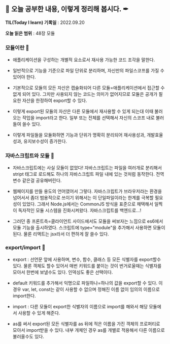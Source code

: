 ## 📕 오늘 공부한 내용, 이렇게 정리해 봅시다. ✒

**TIL(Today I learn) 기록일** : 2022.09.20

**오늘 읽은 범위** : 48장 모듈

### 모듈이란 📑

- 애플리케이션을 구성하는 개별적 요소로서 재사용 가능한 코드 조각을 말한다.
- 일반적으로 기능을 기준으로 파일 단위로 분리하며, 자신만의 파일스코프를 가질 수 있어야 한다.

- 기본적으로 모듈의 모든 자산은 캡슐화되어 다른 모듈=애플리케이션에서 접근할 수 없게 되어 있다. 그치만 사용되지 않는 코드는 의미가 없어지므로 모듈은 공개가 필요한 자산을 한정하여 export할 수 있다.

- 이렇게 export된 모듈의 자산은 다른 모듈에서 재사용할 수 있게 되는대 이때 불러오는 작업을 import라고 한다. 일부 또는 전체를 선택해서 자신의 스코프 내로 불러들여 쓸수 있다.

- 이렇게 파일들을 모듈화하면 기능과 단위가 명확히 분리되어 재사용성과, 개발효율성과, 유지보수성이 증가한다.

### 자바스크립트와 모듈 📑

- 자바스크립트에는 사실 모듈이 없었다! 자바스크립트는 파일을 여러개로 분리해서 stript 태그로 로드해도 하나의 자바스크립트 파일 내에 있는 것처럼 동작한다. 전역변수 같은걸 공유해버린다.

- 웹페이지를 만들 용도의 언어였어서 그렇다. 자바스크립트가 브라우저라는 환경을 넘어서서 좀더 범용적으로 쓰이기 위해서는 이 단일파일이라는 한계를 극복할 필요성이 있었다. 그래서 Node.js에서는 CommonJS 방식을 표준으로 채택해서 일찍이 독자적인 모듈 시스템을 진화시켜왔다. 자바스크립트를 백엔드로...!

- 그러던 중 프론트측=클라이언트 사이드에서도 모듈을 써보자는 느낌으로 es6에서 모듈 기능을 출시하였다. 스크립트에 type="module"을 추가해서 사용하면 모듈이 된다. 물론 리액트는 jsx라서 더 편하게 잘 쓸수 있다.

### export/import 📑

- export : 선언문 앞에 사용하며, 변수, 함수, 클래스 등 모든 식별자를 export할수 있다. 물론 객체도 할수 있어서 매번 키워드를 붙이는 것이 번거로울때는 식별자를 모아서 한번에 보낼수도 있다. 인덱싱도 좋은 선택이다.

- default 키워드를 추가해서 익명으로 파일하나=하나의 값을 export할 수 있다. 이 경우 var, let, const는 같이 사용할 수 없으며 정해진 이름 없이 임의의 이름으로 import한다.

- import : 다른 모듈이 export한 식별자의 이름으로 import를 해와서 해당 모듈에서 사용할 수 있게 해준다.

- as를 써서 export된 모든 식별자를 as 뒤에 적은 이름을 가진 객체의 프로퍼티로 모아서 import받을 수 있다. 내부 개체인 경우 as를 개별로 적용해서 다른 이름으로 불러올수도 있다.
